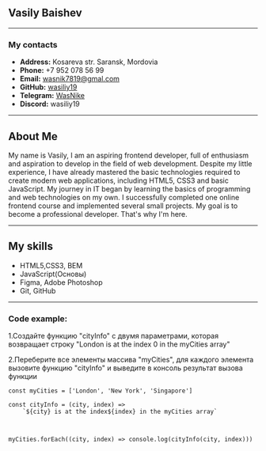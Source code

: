 ## Vasily Baishev

---

### My contacts

- **Address:** Kosareva str. Saransk, Mordovia
- **Phone:** +7 952 078 56 99
- **Email:** wasnik7819@gmal.com
- **GitHub:** [wasiliy19](https://github.com/wasiliy19/)
- **Telegram:** [WasNike](https://t.me/WasNike)
- **Discord:** wasiliy19

---

## About Me

My name is Vasily, I am an aspiring frontend developer, full of enthusiasm and aspiration to develop in the field of web development. Despite my little experience, I have already mastered the basic technologies required to create modern web applications, including HTML5, CSS3 and basic JavaScript.
My journey in IT began by learning the basics of programming and web technologies on my own. I successfully completed one online frontend course and implemented several small projects.
My goal is to become a professional developer. That's why I'm here.

---

## My skills

- HTML5,CSS3, BEM
- JavaScript(Основы)
- Figma, Adobe Photoshop
- Git, GitHub

---

### Code example:

1.Создайте функцию "cityInfo" с двумя параметрами,
которая возвращает строку
"London is at the index 0 in the myCities array"

2.Переберите все элементы массива "myCities", для каждого элемента вызовите функцию "cityInfo"
и выведите в консоль результат вызова функции

```
const myCities = ['London', 'New York', 'Singapore']

const cityInfo = (city, index) =>
	`${city} is at the index${index} in the myCities array`



myCities.forEach((city, index) => console.log(cityInfo(city, index)))
```

